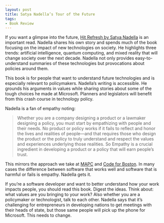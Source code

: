 ```yaml
---
layout: post
title: Satya Nadella’s Tour of the Future
tags:
- Book Review
---
```

If you want a glimpse into the future, [Hit Refresh by Satya Nadella](https://amzn.to/3hhaEiX) is an important read. Nadella shares his own story and spends much of the book focusing on the impact of new technologies on society. He highlights three trends: artificial intelligence, quantum computing, and mixed reality that will change society over the next decade. Nadella not only provides easy-to-understand summaries of these technologies but provocations about policies around them.

This book is for people that want to understand future technologies and is especially relevant to policymakers. Nadella’s writing is accessible. He grounds his arguments in values while sharing stories about some of the tough choices he made at Microsoft. Planners and legislators will benefit from this crash course in technology policy.

Nadella is a fan of empathy noting:
> Whether you are a company designing a product or a lawmaker designing a policy, you must start by empathizing with people and their needs. No product or policy works if it fails to reflect and honor the lives and realities of people—and that requires those who design the product or the policy to truly understand and respect the values and experiences underlying those realities. So Empathy is a crucial ingredient in developing a product or a policy that will earn people’s trust.

This mirrors the approach we take at [MAPC](https://www.mapc.org/) and [Code for Boston](https://www.codeforboston.org/). In many cases the difference between software that works well and software that is harmful or fails is empathy. Nadella gets it.

If you’re a software developer and want to better understand how your work impacts people, you should read this book. Digest the ideas. Think about: what values are you bringing to your work? Also whether you are a policymaker or technologist, talk to each other. Nadella says that it’s challenging for entrepreneurs in developing nations to get meetings with their heads of state, but those same people will pick up the phone for Microsoft. This needs to change.
